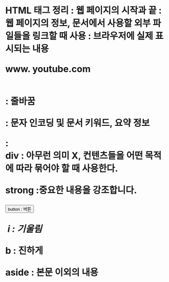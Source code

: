 <h1>  HTML 태그 정리

<html> : 웹 페이지의 시작과 끝

<head> : 웹 페이지의 정보, 문서에서 사용할 외부 파일들을 링크할 때 사용

<body> : 브라우저에 실제 표시되는 내용

<a>  www. youtube.com</a>

<br> : 줄바꿈 

 <meta> : 문자 인코딩 및 문서 키워드, 요약 정보

<div> : <div> div : 아무런 의미 X, 컨텐츠들을 어떤 목적에 따라 묶어야 할 때 사용한다.

<strong>strong :중요한 내용을 강조합니다.</strong>

<button>button : 버튼</button>

<i> i : 기울림</i>

<b> b : 진하게</b>

<aside> aside : 본문 이외의 내용</aside>

<script> : 코드 삽입